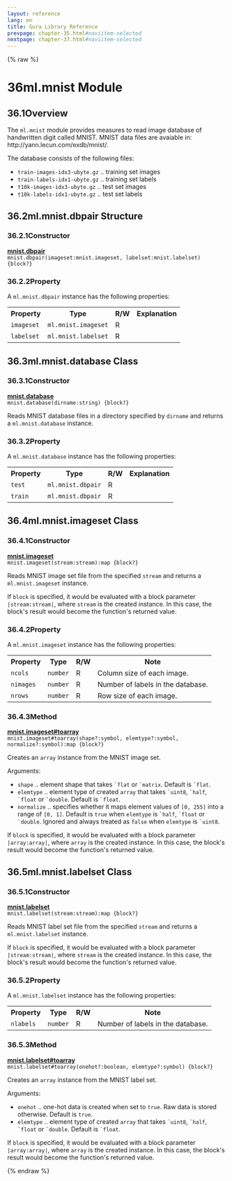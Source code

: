 ```yaml
---
layout: reference
lang: en
title: Gura Library Reference
prevpage: chapter-35.html#naviitem-selected
nextpage: chapter-37.html#naviitem-selected
---
```

{% raw %}
<h1><span class="caption-index-1">36</span>ml.mnist Module</h1>
<h2><span class="caption-index-2">36.1</span><a name="anchor-36-1"></a>Overview</h2>
<p>
The <code class="highlighter-rouge">ml.mnist</code> module provides measures to read image database of handwritten digit called MNIST. MNIST data files are avaiable in: http://yann.lecun.com/exdb/mnist/.
</p>
<p>
The database consists of the following files:
</p>
<ul>
<li><code class="highlighter-rouge">train-images-idx3-ubyte.gz</code> .. training set images</li>
<li><code class="highlighter-rouge">train-labels-idx1-ubyte.gz</code> .. training set labels</li>
<li><code class="highlighter-rouge">t10k-images-idx3-ubyte.gz</code> .. test set images</li>
<li><code class="highlighter-rouge">t10k-labels-idx1-ubyte.gz</code> .. test set labels</li>
</ul>
<h2><span class="caption-index-2">36.2</span><a name="anchor-36-2"></a>ml.mnist.dbpair Structure</h2>
<h3><span class="caption-index-3">36.2.1</span><a name="anchor-36-2-1"></a>Constructor</h3>
<p>
<div><strong style="text-decoration:underline">mnist.dbpair</strong></div>
<div style="margin-bottom:1em"><code>mnist.dbpair(imageset:mnist.imageset, labelset:mnist.labelset) {block?}</code></div>

</p>
<h3><span class="caption-index-3">36.2.2</span><a name="anchor-36-2-2"></a>Property</h3>
<p>
A <code class="highlighter-rouge">ml.mnist.dbpair</code> instance has the following properties:
</p>
<p>
<table class="table">
<tr>
<th>
Property</th>
<th>
Type</th>
<th>
R/W</th>
<th>
Explanation</th>
</tr>


<tr>
<td>
<code>imageset</code></td>
<td>
<code>ml.mnist.imageset</code></td>
<td>
R</td>

<td>
</td>
</tr>


<tr>
<td>
<code>labelset</code></td>
<td>
<code>ml.mnist.labelset</code></td>
<td>
R</td>

<td>
</td>
</tr>


</table>

</p>
<h2><span class="caption-index-2">36.3</span><a name="anchor-36-3"></a>ml.mnist.database Class</h2>
<h3><span class="caption-index-3">36.3.1</span><a name="anchor-36-3-1"></a>Constructor</h3>
<p>
<div><strong style="text-decoration:underline">mnist.database</strong></div>
<div style="margin-bottom:1em"><code>mnist.database(dirname:string) {block?}</code></div>
Reads MNIST database files in a directory specified by <code class="highlighter-rouge">dirname</code> and returns a <code class="highlighter-rouge">ml.mnist.database</code> instance.
</p>
<h3><span class="caption-index-3">36.3.2</span><a name="anchor-36-3-2"></a>Property</h3>
<p>
A <code class="highlighter-rouge">ml.mnist.database</code> instance has the following properties:
</p>
<p>
<table class="table">
<tr>
<th>
Property</th>
<th>
Type</th>
<th>
R/W</th>
<th>
Explanation</th>
</tr>


<tr>
<td>
<code>test</code></td>
<td>
<code>ml.mnist.dbpair</code></td>
<td>
R</td>

<td>
</td>
</tr>


<tr>
<td>
<code>train</code></td>
<td>
<code>ml.mnist.dbpair</code></td>
<td>
R</td>

<td>
</td>
</tr>


</table>

</p>
<h2><span class="caption-index-2">36.4</span><a name="anchor-36-4"></a>ml.mnist.imageset Class</h2>
<h3><span class="caption-index-3">36.4.1</span><a name="anchor-36-4-1"></a>Constructor</h3>
<p>
<div><strong style="text-decoration:underline">mnist.imageset</strong></div>
<div style="margin-bottom:1em"><code>mnist.imageset(stream:stream):map {block?}</code></div>
Reads MNIST image set file from the specified <code class="highlighter-rouge">stream</code> and returns a <code class="highlighter-rouge">ml.mnist.imageset</code> instance.
</p>
<p>
If <code class="highlighter-rouge">block</code> is specified, it would be evaluated with a block parameter <code class="highlighter-rouge">|stream:stream|</code>, where <code class="highlighter-rouge">stream</code> is the created instance. In this case, the block's result would become the function's returned value.
</p>
<h3><span class="caption-index-3">36.4.2</span><a name="anchor-36-4-2"></a>Property</h3>
<p>
A <code class="highlighter-rouge">ml.mnist.imageset</code> instance has the following properties:
</p>
<p>
<table class="table">
<tr>
<th>
Property</th>
<th>
Type</th>
<th>
R/W</th>
<th>
Note</th>
</tr>


<tr>
<td>
<code>ncols</code></td>
<td>
<code>number</code></td>
<td>
R</td>

<td>
Column size of each image.</td>
</tr>

<tr>
<td>
<code>nimages</code></td>
<td>
<code>number</code></td>
<td>
R</td>

<td>
Number of labels in the database.</td>
</tr>

<tr>
<td>
<code>nrows</code></td>
<td>
<code>number</code></td>
<td>
R</td>

<td>
Row size of each image.</td>
</tr>


</table>

</p>
<h3><span class="caption-index-3">36.4.3</span><a name="anchor-36-4-3"></a>Method</h3>
<p>
<div><strong style="text-decoration:underline">mnist.imageset#toarray</strong></div>
<div style="margin-bottom:1em"><code>mnist.imageset#toarray(shape?:symbol, elemtype?:symbol, normalize?:symbol):map {block?}</code></div>
Creates an <code class="highlighter-rouge">array</code> instance from the MNIST image set.
</p>
<p>
Arguments:
</p>
<ul>
<li><code class="highlighter-rouge">shape</code> .. element shape that takes <code class="highlighter-rouge">`flat</code> or <code class="highlighter-rouge">`matrix</code>. Default is <code class="highlighter-rouge">`flat</code>.</li>
<li><code class="highlighter-rouge">elemtype</code> .. element type of created <code class="highlighter-rouge">array</code> that takes <code class="highlighter-rouge">`uint8</code>, <code class="highlighter-rouge">`half</code>, <code class="highlighter-rouge">`float</code> or <code class="highlighter-rouge">`double</code>. Default is <code class="highlighter-rouge">`float</code>.</li>
<li><code class="highlighter-rouge">normalize</code> .. specifies whether it maps element values of <code class="highlighter-rouge">[0, 255]</code> into a range of <code class="highlighter-rouge">[0, 1]</code>. Default is <code class="highlighter-rouge">true</code> when <code class="highlighter-rouge">elemtype</code> is <code class="highlighter-rouge">`half</code>, <code class="highlighter-rouge">`float</code> or <code class="highlighter-rouge">`double</code>. Ignored and always treated as <code class="highlighter-rouge">false</code> when <code class="highlighter-rouge">elemtype</code> is <code class="highlighter-rouge">`uint8</code>.</li>
</ul>
<p>
If <code class="highlighter-rouge">block</code> is specified, it would be evaluated with a block parameter <code class="highlighter-rouge">|array:array|</code>, where <code class="highlighter-rouge">array</code> is the created instance. In this case, the block's result would become the function's returned value.
</p>
<h2><span class="caption-index-2">36.5</span><a name="anchor-36-5"></a>ml.mnist.labelset Class</h2>
<h3><span class="caption-index-3">36.5.1</span><a name="anchor-36-5-1"></a>Constructor</h3>
<p>
<div><strong style="text-decoration:underline">mnist.labelset</strong></div>
<div style="margin-bottom:1em"><code>mnist.labelset(stream:stream):map {block?}</code></div>
Reads MNIST label set file from the specified <code class="highlighter-rouge">stream</code> and returns a <code class="highlighter-rouge">ml.mnist.labelset</code> instance.
</p>
<p>
If <code class="highlighter-rouge">block</code> is specified, it would be evaluated with a block parameter <code class="highlighter-rouge">|stream:stream|</code>, where <code class="highlighter-rouge">stream</code> is the created instance. In this case, the block's result would become the function's returned value.
</p>
<h3><span class="caption-index-3">36.5.2</span><a name="anchor-36-5-2"></a>Property</h3>
<p>
A <code class="highlighter-rouge">ml.mnist.labelset</code> instance has the following properties:
</p>
<p>
<table class="table">
<tr>
<th>
Property</th>
<th>
Type</th>
<th>
R/W</th>
<th>
Note</th>
</tr>


<tr>
<td>
<code>nlabels</code></td>
<td>
<code>number</code></td>
<td>
R</td>

<td>
Number of labels in the database.</td>
</tr>


</table>

</p>
<h3><span class="caption-index-3">36.5.3</span><a name="anchor-36-5-3"></a>Method</h3>
<p>
<div><strong style="text-decoration:underline">mnist.labelset#toarray</strong></div>
<div style="margin-bottom:1em"><code>mnist.labelset#toarray(onehot?:boolean, elemtype?:symbol) {block?}</code></div>
Creates an <code class="highlighter-rouge">array</code> instance from the MNIST label set.
</p>
<p>
Arguments:
</p>
<ul>
<li><code class="highlighter-rouge">onehot</code> .. one-hot data is created when set to <code class="highlighter-rouge">true</code>. Raw data is stored otherwise. Default is <code class="highlighter-rouge">true</code>.</li>
<li><code class="highlighter-rouge">elemtype</code> .. element type of created <code class="highlighter-rouge">array</code> that takes <code class="highlighter-rouge">`uint8</code>, <code class="highlighter-rouge">`half</code>, <code class="highlighter-rouge">`float</code> or <code class="highlighter-rouge">`double</code>. Default is <code class="highlighter-rouge">`float</code>.</li>
</ul>
<p>
If <code class="highlighter-rouge">block</code> is specified, it would be evaluated with a block parameter <code class="highlighter-rouge">|array:array|</code>, where <code class="highlighter-rouge">array</code> is the created instance. In this case, the block's result would become the function's returned value.
</p>
{% endraw %}
